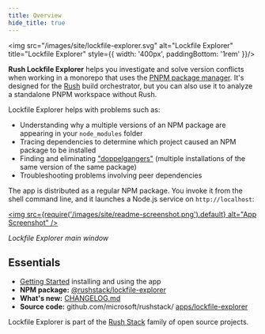 ```yaml
---
title: Overview
hide_title: true
---
```


<img src="/images/site/lockfile-explorer.svg" alt="Lockfile Explorer" title="Lockfile Explorer"
style={{ width: '400px', paddingBottom: '1rem' }}/>

**Rush Lockfile Explorer** helps you investigate and solve version conflicts when working in a monorepo
that uses the [PNPM package manager](https://pnpm.io/). It's designed for the [Rush](@rushjs/)
build orchestrator, but you can also use it to analyze a standalone PNPM workspace without Rush.

Lockfile Explorer helps with problems such as:

- Understanding why a multiple versions of an NPM package are appearing in your `node_modules` folder
- Tracing dependencies to determine which project caused an NPM package to be installed
- Finding and eliminating ["doppelgangers"](./pages/scenarios/npm_doppelgangers.md)
  (multiple installations of the same version of the same package)
- Troubleshooting problems involving peer dependencies

The app is distributed as a regular NPM package. You invoke it from the shell command line,
and it launches a Node.js service on `http://localhost`:

<a href="pathname:///images/site/readme-screenshot.png"><img src={require('/images/site/readme-screenshot.png').default}
alt="App Screenshot" /></a><br/>

_Lockfile Explorer main window_

## Essentials

- [Getting Started](./pages/basics/getting_started.md) installing and using the app
- **NPM package:** [@rushstack/lockfile-explorer](https://www.npmjs.com/package/@rushstack/lockfile-explorer)
- **What's new:** [CHANGELOG.md](https://github.com/microsoft/rushstack/blob/main/apps/lockfile-explorer/CHANGELOG.md)
- **Source code:** github.com/microsoft/rushstack/ [apps/lockfile-explorer](https://github.com/microsoft/rushstack/tree/main/apps/lockfile-explorer)

Lockfile Explorer is part of the [Rush Stack](@rushstack/) family of open source projects.
